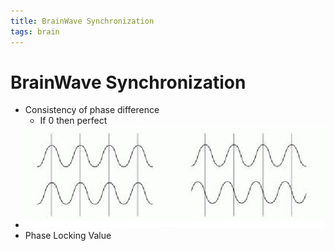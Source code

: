 ```yaml
---
title: BrainWave Synchronization
tags: brain
---
```


# BrainWave Synchronization
- Consistency of phase difference
	- If 0 then perfect
- ![im](assets/Pasted%20Image%2020220502161821.png)
- Phase Locking Value






























































